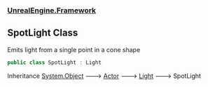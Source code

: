 ### [UnrealEngine.Framework](./UnrealEngine-Framework.md 'UnrealEngine.Framework')
## SpotLight Class
Emits light from a single point in a cone shape  
```csharp
public class SpotLight : Light
```
Inheritance [System.Object](https://docs.microsoft.com/en-us/dotnet/api/System.Object 'System.Object') &#129106; [Actor](./UnrealEngine-Framework-Actor.md 'UnrealEngine.Framework.Actor') &#129106; [Light](./UnrealEngine-Framework-Light.md 'UnrealEngine.Framework.Light') &#129106; SpotLight  
